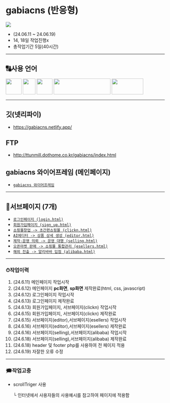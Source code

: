 # gabiacns (반응형)
<img src="https://github.com/ttunmill/gabiacns/assets/84768554/c28c1126-43e2-4b31-a5a4-ef65247dd20c">

* (24.06.11 ~ 24.06.19)
* 14, 18일 작업진행x
* 총작업기간 5일(40시간)
---
## 🔠사용 언어
<img src="https://github.com/ttunmill/gabiacns/assets/84768554/45aaaff6-aa00-4209-a23e-13ec83f6031a" width="50" height="50">
<img src="https://github.com/ttunmill/gabiacns/assets/84768554/f199d7ad-3c97-4ff3-8f22-8d4546bfeb2a" width="40" height="50">
<img src="https://github.com/ttunmill/gabiacns/assets/84768554/d80fb406-7c87-4150-83eb-af60ab915f35" width="50" height="50">
<img src="https://github.com/ttunmill/gabiacns/assets/84768554/9a4bbb0d-97ed-4a3e-9d31-b7cf837f43fa" width="180" height="50">
<img src="https://github.com/ttunmill/gabiacns/assets/84768554/a5c08a2c-a93b-48a3-865b-3f07eebe4299" width="100" height="50">

---

## 깃(넷리파이)
* https://gabiacns.netlify.app/
## FTP
* http://ttunmill.dothome.co.kr/gabiacns/index.html
## gabiacns 와이어프레임 (메인페이지)
* [`gabiacns 와이어프레임`](https://www.figma.com/design/KcCow2JyU1MwBAFFUT0hUr/%EC%99%80%EC%9D%B4%EC%96%B4-%ED%94%84%EB%A0%88%EC%9E%84---%EA%B0%80%EB%B9%84%EC%95%84%EC%BB%A4%EB%A8%B8%EC%8A%A4?node-id=0-1&t=N82yUp2DN16Ei0Z7-1)
---
## 🔗서브페이지 (7개)
- [`로그인페이지 (login.html)`](http://ttunmill.dothome.co.kr/gabiacns/pages/login.html)
- [`회원가입페이지 (sign_up.html)`](http://ttunmill.dothome.co.kr/gabiacns/pages/sign_up.html)
- [`쇼핑몰창업 -> 초간편쇼핑몰 (clickn.html)`](http://ttunmill.dothome.co.kr/gabiacns/pages/clickn.html)
- [`AI에디터 -> 상품 상세 생성 (editor.html)`](http://ttunmill.dothome.co.kr/gabiacns/pages/editor.html)
- [`제작·운영 의뢰 -> 운영 대행 (selling.html)`](http://ttunmill.dothome.co.kr/gabiacns/pages/selling.html)
- [`오픈마켓 판매 -> 쇼핑몰 통합관리 (esellers.html)`](http://ttunmill.dothome.co.kr/gabiacns/pages/esellers.html)
- [`해외 진출 -> 알리바바 입점 (alibaba.html)`](http://ttunmill.dothome.co.kr/gabiacns/pages/alibaba.html)
---
### ⏱작업이력
1. (24.6.11) 메인페이지 작업시작
2. (24.6.12) 메인페이지 **pc화면**, **sp화면** 제작완료(html, css, javascript)
3. (24.6.12) 로그인페이지 작업시작
4. (24.6.13) 로그인페이지 제작완료
5. (24.6.13) 회원가입페이지, 서브페이지(clickn) 작업시작
6. (24.6.15) 회원가입페이지, 서브페이지(clickn) 제작완료
7. (24.6.15) 서브페이지(editor),서브페이지(esellers) 작업시작
8. (24.6.16) 서브페이지(editor),서브페이지(esellers) 제작완료
9. (24.6.16) 서브페이지(selling),서브페이지(alibaba) 작업시작
10. (24.6.18) 서브페이지(selling),서브페이지(alibaba) 제작완료
11. (24.6.18) header 및 footer php를 사용하여 전 페이지 적용
12. (24.6.19) 자잘한 오류 수정
---
### 🗯작업고충
* scrollTriger 사용

  └ 인터넷에서 사용자들의 사용예시를 참고하여 페이지에 적용함
